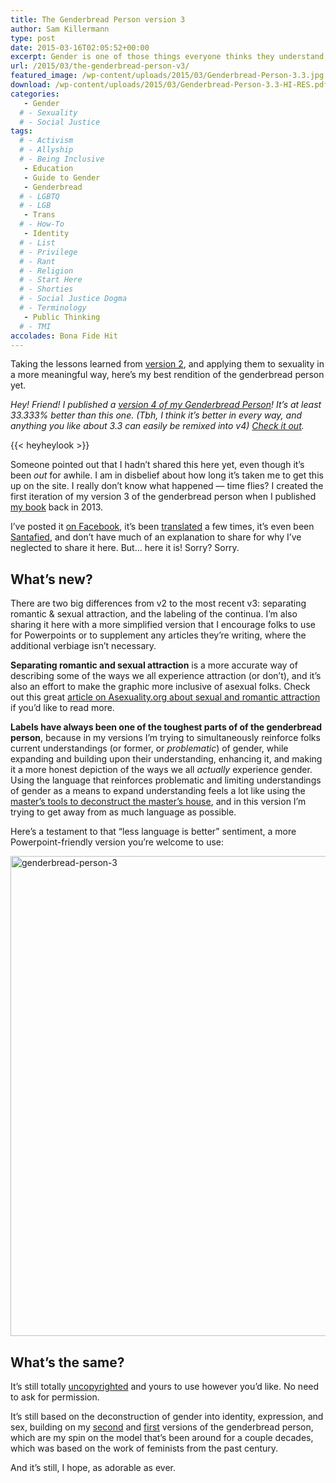 ```yaml
---
title: The Genderbread Person version 3
author: Sam Killermann
type: post
date: 2015-03-16T02:05:52+00:00
excerpt: Gender is one of those things everyone thinks they understand, but don’t. This tasty little guide is meant to be an appetizer for understanding. It’s okay if you’re hungry for more.
url: /2015/03/the-genderbread-person-v3/
featured_image: /wp-content/uploads/2015/03/Genderbread-Person-3.3.jpg
download: /wp-content/uploads/2015/03/Genderbread-Person-3.3-HI-RES.pdf
categories: 
   - Gender
  # - Sexuality
  # - Social Justice
tags:
  # - Activism
  # - Allyship
  # - Being Inclusive
   - Education
   - Guide to Gender
   - Genderbread
  # - LGBTQ
  # - LGB
   - Trans
  # - How-To
   - Identity
  # - List
  # - Privilege
  # - Rant
  # - Religion
  # - Start Here
  # - Shorties
  # - Social Justice Dogma
  # - Terminology
   - Public Thinking
  # - TMI
accolades: Bona Fide Hit
---
```

Taking the lessons learned from [version 2][1], and applying them to sexuality in a more meaningful way, here&#8217;s my best rendition of the genderbread person yet.

<address>
  Hey! Friend! I published a <a href="/2018/10/the-genderbread-person-v4/">version 4 of my Genderbread Person</a>! It&#8217;s at least 33.333% better than this one. (Tbh, I think it&#8217;s better in every way, and anything you like about 3.3 can easily be remixed into v4) <a href="/2018/10/the-genderbread-person-v4/">Check it out</a>.
</address>

{{< heyheylook >}}

Someone pointed out that I hadn&#8217;t shared this here yet, even though it&#8217;s been _out_ for awhile. I am in disbelief about how long it&#8217;s taken me to get this up on the site. I really don&#8217;t know what happened &#8212; time flies? I created the first iteration of my version 3 of the genderbread person when I published [my book][2] back in 2013.

I&#8217;ve posted it <a href="https://www.facebook.com/MetroSam/photos/pb.216393541757516.-2207520000.1426470128./684315374965328/?type=3&theater" target="_blank" rel="noopener">on Facebook</a>, it&#8217;s been <a href="https://www.facebook.com/MetroSam/photos/pb.216393541757516.-2207520000.1426470128./712448095485389/?type=3&theater" target="_blank" rel="noopener">translated</a> a few times, it&#8217;s even been <a href="https://www.facebook.com/MetroSam/photos/pb.216393541757516.-2207520000.1426470128./630536900343176/?type=3&theater" target="_blank" rel="noopener">Santafied</a>, and don&#8217;t have much of an explanation to share for why I&#8217;ve neglected to share it here. But&#8230; here it is! Sorry? Sorry.

## What&#8217;s new?

There are two big differences from v2 to the most recent v3: separating romantic & sexual attraction, and the labeling of the continua. I&#8217;m also sharing it here with a more simplified version that I encourage folks to use for Powerpoints or to supplement any articles they&#8217;re writing, where the additional verbiage isn&#8217;t necessary.

**Separating romantic and sexual attraction** is a more accurate way of describing some of the ways we all experience attraction (or don&#8217;t), and it&#8217;s also an effort to make the graphic more inclusive of asexual folks. Check out this great <a href="http://www.asexuality.org/wiki/index.php?title=Attraction" target="_blank" rel="noopener">article on Asexuality.org about sexual and romantic attraction</a> if you&#8217;d like to read more.

**Labels have always been one of the toughest parts of of the genderbread person**, because in my versions I&#8217;m trying to simultaneously reinforce folks current understandings (or former, or _problematic_) of gender, while expanding and building upon their understanding, enhancing it, and making it a more honest depiction of the ways we all _actually_ experience gender. Using the language that reinforces problematic and limiting understandings of gender as a means to expand understanding feels a lot like using the <a href="http://www.goodreads.com/quotes/291810-for-the-master-s-tools-will-never-dismantle-the-master-s-house" target="_blank" rel="noopener">master&#8217;s tools to deconstruct the master&#8217;s house</a>, and in this version I&#8217;m trying to get away from as much language as possible.

Here&#8217;s a testament to that &#8220;less language is better&#8221; sentiment, a more Powerpoint-friendly version you&#8217;re welcome to use:

[<img class="alignnone size-full wp-image-2860 lazy-load" data-src="/wp-content/uploads/2015/03/genderbread-person-3.png" alt="genderbread-person-3" width="1024" height="768" data-srcset="/wp-content/uploads/2015/03/genderbread-person-3.png 1024w, /wp-content/uploads/2015/03/genderbread-person-3-300x225.png 300w, /wp-content/uploads/2015/03/genderbread-person-3-800x600.png 800w" sizes="(max-width: 1024px) 100vw, 1024px" />][3]

## What&#8217;s the same?

It&#8217;s still totally <a title="Announcement: I’m Uncopyrighting Everything I’ve Published Here" href="/2013/11/uncopyright/" target="_blank" rel="noopener">uncopyrighted</a> and yours to use however you&#8217;d like. No need to ask for permission.

It&#8217;s still based on the deconstruction of gender into identity, expression, and sex, building on my <a title="The Genderbread Person v2.0" href="/2012/03/the-genderbread-person-v2-0/" target="_blank" rel="noopener">second</a> and <a title="The Genderbread Person" href="/2012/01/the-genderbread-person/" target="_blank" rel="noopener">first</a> versions of the genderbread person, which are my spin on the model that&#8217;s been around for a couple decades, which was based on the work of feminists from the past century.

And it&#8217;s still, I hope, as adorable as ever.

 [1]: /2012/03/the-genderbread-person-v2-0/ "The Genderbread Person v2.0"
 [2]: http://guidetogender.com
 [3]: /wp-content/uploads/2015/03/genderbread-person-3.png
